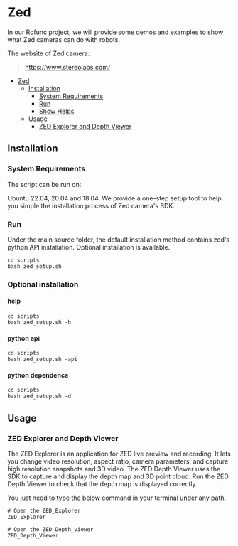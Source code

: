 # Zed

In our Rofunc project, we will provide some demos and examples to show what Zed cameras can do with robots.

The website of Zed camera:
> https://www.stereolabs.com/

- [Zed](#zed)
    - [Installation](#installation)
        - [System Requirements](#system-requirements)
        - [Run](#run)
        - [Show Helps](#show-helps)
    - [Usage](#usage)
        - [ZED Explorer and Depth Viewer](#zed-explorer-and-depth-viewer)

## Installation

### System Requirements

The script can be run on:

Ubuntu 22.04, 20.04 and 18.04. We provide a one-step setup tool to help you simple the installation process of Zed
camera's SDK.

### Run

Under the main source folder, the default installation method contains zed's python API installation. Optional
installation is available.

```shell
cd scripts
bash zed_setup.sh
```

### Optional installation

#### help

```shell
cd scripts
bash zed_setup.sh -h
```

#### python api

```shell
cd scripts
bash zed_setup.sh -api
```

#### python dependence

```shell
cd scripts
bash zed_setup.sh -d
```

## Usage

### ZED Explorer and Depth Viewer

The ZED Explorer is an application for ZED live preview and recording. It lets you change video resolution, aspect
ratio, camera parameters, and capture high resolution snapshots and 3D video. The ZED Depth Viewer uses the SDK to
capture and display the depth map and 3D point cloud. Run the ZED Depth Viewer to check that the depth map is displayed
correctly.

You just need to type the below command in your terminal under any path.

```shell
# Open the ZED_Explorer
ZED_Explorer
```

```shell
# Open the ZED_Depth_viewer
ZED_Depth_Viewer
```